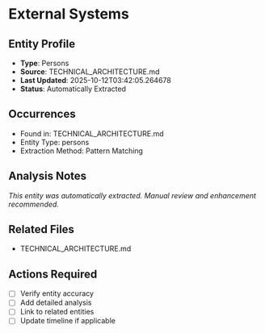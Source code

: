 # External Systems

## Entity Profile
- **Type**: Persons
- **Source**: TECHNICAL_ARCHITECTURE.md
- **Last Updated**: 2025-10-12T03:42:05.264678
- **Status**: Automatically Extracted

## Occurrences
- Found in: TECHNICAL_ARCHITECTURE.md
- Entity Type: persons
- Extraction Method: Pattern Matching

## Analysis Notes
*This entity was automatically extracted. Manual review and enhancement recommended.*

## Related Files
- TECHNICAL_ARCHITECTURE.md

## Actions Required
- [ ] Verify entity accuracy
- [ ] Add detailed analysis
- [ ] Link to related entities
- [ ] Update timeline if applicable
